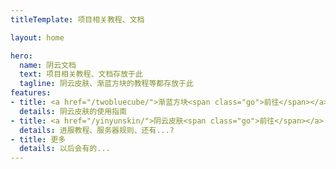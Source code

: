 ```yaml
---
titleTemplate: 项目相关教程、文档

layout: home

hero:
  name: 阴云文档
  text: 项目相关教程、文档存放于此
  tagline: 阴云皮肤、渐蓝方块的教程等都存放于此
features:
- title: <a href="/twobluecube/">渐蓝方块<span class="go">前往</span></a>
  details: 阴云皮肤的使用指南
- title: <a href="/yinyunskin/">阴云皮肤<span class="go">前往</span></a>
  details: 进服教程、服务器规则、还有...?
- title: 更多
  details: 以后会有的...
---
```


<style>
  .VPNavBar {
    transition: border 200ms;
  }
  .VPNavBar.fill {
    transition: border 700ms;
  }

  .is-home .go {
    display: none;
    float: right;
    color: var(--vp-c-brand);
    /* text-decoration: underline; */
  }
</style>